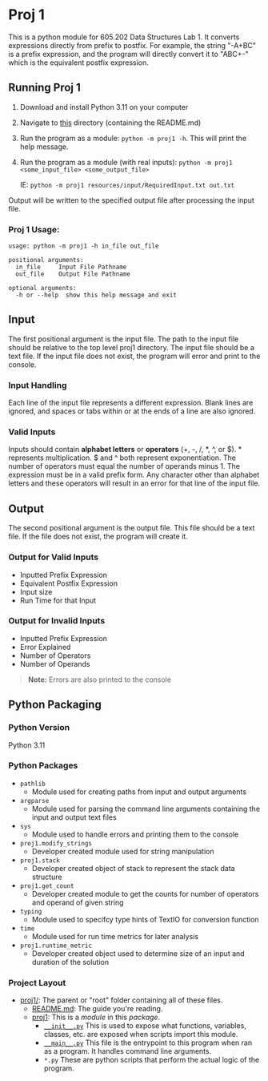 # Proj 1

This is a python module for 605.202 Data Structures Lab 1. It converts 
expressions directly from prefix to postfix. For example, the string "-A+BC" 
is a prefix expression, and the program will directly convert it to "ABC+-" 
which is the equivalent postfix expression.

## Running Proj 1

1. Download and install Python 3.11 on your computer
2. Navigate to [this](.) directory (containing the README.md)
3. Run the program as a module: `python -m proj1 -h`. This will print the help message.
4. Run the program as a module (with real inputs): `python -m proj1 <some_input_file> <some_output_file>`

   IE: `python -m proj1 resources/input/RequiredInput.txt out.txt`

Output will be written to the specified output file after processing the input file.

### Proj 1 Usage:

```commandline
usage: python -m proj1 -h in_file out_file

positional arguments:
  in_file     Input File Pathname
  out_file    Output File Pathname

optional arguments:
  -h or --help  show this help message and exit
```

## Input
The first positional argument is the input file. The path to the input 
file should be relative to the top level proj1 directory. The input file 
should be a text file. If the input file does not exist, the program will 
error and print to the console.

### Input Handling
Each line of the input file represents a different expression. Blank lines 
are ignored, and spaces or tabs within or at the ends of a line are also 
ignored.

### Valid Inputs
Inputs should contain **alphabet letters** or **operators** (+, -, /, *, ^, 
or $). * represents multiplication. $ and ^ both represent exponentiation. 
The number of operators must equal the number of operands minus 1. The 
expression must be in a valid prefix form. Any character other than alphabet 
letters and these operators will result in an error for that line of the 
input file. 

## Output
The second positional argument is the output file. This file should be a 
text file. If the file does not exist, the program will create it.

### Output for Valid Inputs
* Inputted Prefix Expression
* Equivalent Postfix Expression
* Input size
* Run Time for that Input

### Output for Invalid Inputs
* Inputted Prefix Expression
* Error Explained
* Number of Operators
* Number of Operands

> **Note:** Errors are also printed to the console

## Python Packaging

### Python Version
Python 3.11

### Python Packages

* `pathlib`
    * Module used for creating paths from input and output arguments
* `argparse`
    * Module used for parsing the command line arguments containing the 
      input and output text files
* `sys`
  * Module used to handle errors and printing them to the console
* `proj1.modify_strings`
  * Developer created module used for string manipulation 
* `proj1.stack`
  * Developer created object of stack to represent the stack data structure
* `proj1.get_count`
  * Developer created module to get the counts for number of operators and 
    operand of given string
* `typing`
  * Module used to specifcy type hints of TextIO for 
    conversion function
* `time`
  * Module used for run time metrics for later analysis
* `proj1.runtime_metric`
  * Developer created object used to determine size of an input and duration 
    of the solution

### Project Layout

* [proj1/](.): The parent or "root" folder containing all of these files.
    * [README.md](README.md):
      The guide you're reading.
    * [proj1](proj1): 
      This is a *module* in this *package*.
      * [`__init__.py`](proj1/__init__.py) 
        This is used to expose what functions, variables, classes, etc. are 
        exposed when scripts import this module.
      * [`__main__.py`](proj1/__main__.py) 
        This file is the entrypoint to this program when ran as a program. 
        It handles command line arguments.
      * `*.py` 
        These are python scripts that perform the actual logic of the program.





